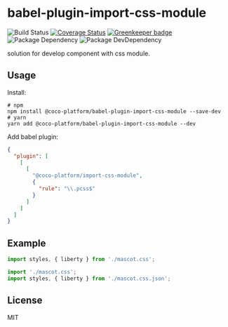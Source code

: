 # babel-plugin-import-css-module

![Build Status](https://img.shields.io/travis/coco-platform/babel-plugin-import-css-module/master.svg?style=flat)
[![Coverage Status](https://coveralls.io/repos/github/coco-platform/babel-plugin-import-css-module/badge.svg?branch=master)](https://coveralls.io/github/coco-platform/babel-plugin-import-css-module?branch=master) [![Greenkeeper badge](https://badges.greenkeeper.io/coco-platform/babel-plugin-import-css-module.svg)](https://greenkeeper.io/)
![Package Dependency](https://david-dm.org/coco-platform/babel-plugin-import-css-module.svg?style=flat)
![Package DevDependency](https://david-dm.org/coco-platform/babel-plugin-import-css-module/dev-status.svg?style=flat)

solution for develop component with css module.

## Usage

Install:

```shell
# npm
npm install @coco-platform/babel-plugin-import-css-module --save-dev
# yarn
yarn add @coco-platform/babel-plugin-import-css-module --dev
```

Add babel plugin:

```json
{
  "plugin": [
    [
      [
        "@coco-platform/import-css-module",
        {
          "rule": "\\.pcss$"
        }
      ]
    ]
  ]
}
```

## Example

```javascript
import styles, { liberty } from './mascot.css';
```

```javascript
import './mascot.css';
import styles, { liberty } from './mascot.css.json';
```

## License

MIT
